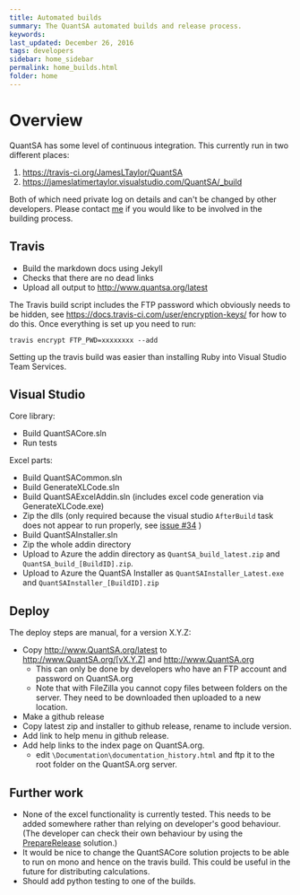 ```yaml
---
title: Automated builds
summary: The QuantSA automated builds and release process.
keywords: 
last_updated: December 26, 2016
tags: developers
sidebar: home_sidebar
permalink: home_builds.html
folder: home
---
```


# Overview

QuantSA has some level of continuous integration.  This currently run in two different places:

1.   <https://travis-ci.org/JamesLTaylor/QuantSA>
2.   <https://jameslatimertaylor.visualstudio.com/QuantSA/_build>

Both of which need private log on details and can't be changed by other developers.  Please contact [me](mailto:James@cogn.co.za) if you would like to be involved in the building process.

## Travis

 * Build the markdown docs using Jekyll
 * Checks that there are no dead links
 * Upload all output to <http://www.quantsa.org/latest>

The Travis build script includes the FTP password which obviously needs to be hidden, see <https://docs.travis-ci.com/user/encryption-keys/> for how to do this. Once everything is set up you need to run:

`travis encrypt FTP_PWD=xxxxxxxx --add`
 
Setting up the travis build was easier than installing Ruby into Visual Studio Team Services.

## Visual Studio

Core library:

* Build QuantSACore.sln
* Run tests

Excel parts:

* Build QuantSACommon.sln
* Build GenerateXLCode.sln
* Build QuantSAExcelAddin.sln (includes excel code generation via GenerateXLCode.exe)
* Zip the dlls (only required because the visual studio `AfterBuild` task does not appear to run properly, see [issue #34](https://github.com/JamesLTaylor/QuantSA/issues/34) )
* Build QuantSAInstaller.sln
* Zip the whole addin directory
* Upload to Azure the addin directory as `QuantSA_build_latest.zip` and `QuantSA_build_[BuildID].zip`.
* Upload to Azure the QuantSA Installer as `QuantSAInstaller_Latest.exe` and `QuantSAInstaller_[BuildID].zip`
 

## Deploy

The deploy steps are manual, for a version X.Y.Z:

* Copy <http://www.QuantSA.org/latest> to <http://www.QuantSA.org/[vX.Y.Z]> and <http://www.QuantSA.org>
  * This can only be done by developers who have an FTP account and password on QuantSA.org
  * Note that with FileZilla you cannot copy files between folders on the server.  They need to be downloaded then uploaded to a new location.
* Make a github release
* Copy latest zip and installer to github release, rename to include version.
* Add link to help menu in github release.
* Add help links to the index page on QuantSA.org.
  * edit `\Documentation\documentation_history.html` and ftp it to the root folder on the QuantSA.org server.



## Further work

* None of the excel functionality is currently tested.  This needs to be added somewhere rather than relying on developer's good behaviour. (The developer can check their own behaviour by using the [PrepareRelease](home_projects.html#preparereleasesln) solution.)
* It would be nice to change the QuantSACore solution projects to be able to run on mono and hence on the travis build.  This could be useful in the future for distributing calculations.  
* Should add python testing to one of the builds.

